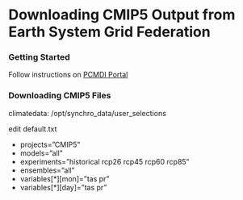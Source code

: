 Downloading CMIP5 Output from Earth System Grid Federation
=============================================

### Getting Started

Follow instructions on [PCMDI Portal](http://cmip-pcmdi.llnl.gov/cmip5/data_getting_started.html)

### Downloading CMIP5 Files

climatedata: /opt/synchro_data/user_selections

edit default.txt

* projects=”CMIP5"
* models=”all"
* experiments=”historical rcp26 rcp45 rcp60 rcp85”
* ensembles=”all”
* variables[*][mon]=”tas pr”
* variables[*][day]=”tas pr”
